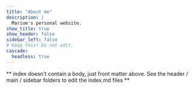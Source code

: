 ```yaml
---
title: "About me"
description: |
  Marium's personal website.
show_title: true
show_header: false
sidebar_left: false
# Keep this! Do not edit.
cascade:
  headless: true
---
```


** index doesn't contain a body, just front matter above.
See the header / main / sidebar folders to edit the index.md files **